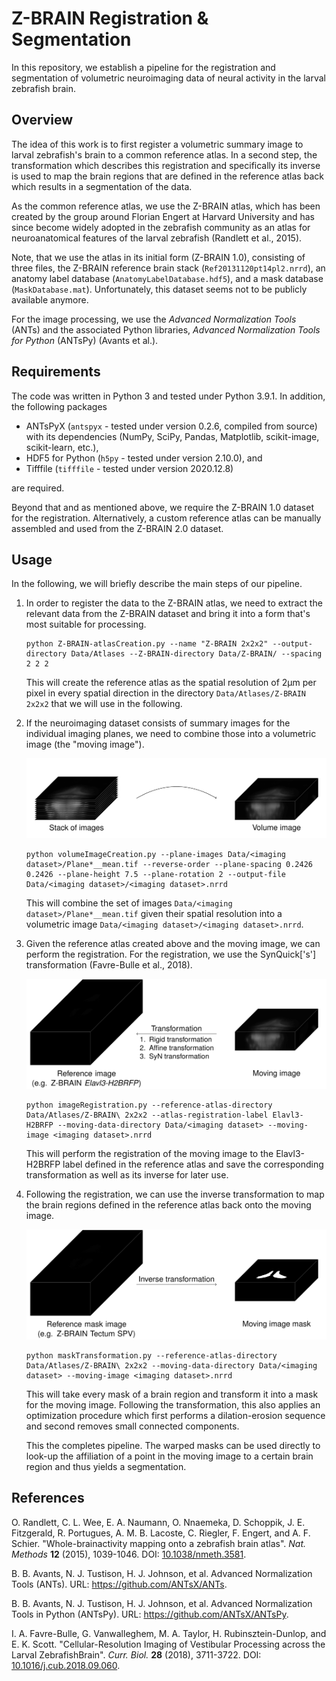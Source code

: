 # Z-BRAIN Registration & Segmentation

In this repository, we establish a pipeline for the registration and segmentation of volumetric neuroimaging data of neural activity in the larval zebrafish brain.

## Overview

The idea of this work is to first register a volumetric summary image to larval zebrafish's brain to a common reference atlas. In a second step, the transformation which describes this registration and specifically its inverse is used to map the brain regions that are defined in the reference atlas back which results in a segmentation of the data.

As the common reference atlas, we use the Z-BRAIN atlas, which has been created by the group around Florian Engert at Harvard University and has since become widely adopted in the zebrafish community as an atlas for neuroanatomical features of the larval zebrafish (Randlett et al., 2015).

Note, that we use the atlas in its initial form (Z-BRAIN 1.0), consisting of three files, the Z-BRAIN reference brain stack (`Ref20131120pt14pl2.nrrd`), an anatomy label database (`AnatomyLabelDatabase.hdf5`), and a mask database (`MaskDatabase.mat`). Unfortunately, this dataset seems not to be publicly available anymore.

For the image processing, we use the *Advanced Normalization Tools* (ANTs) and the associated Python libraries, *Advanced Normalization Tools for Python* (ANTsPy) (Avants et al.).

## Requirements

The code was written in Python 3 and tested under Python 3.9.1. In addition, the following packages

* ANTsPyX (`antspyx` - tested under version 0.2.6, compiled from source) with its dependencies (NumPy, SciPy, Pandas, Matplotlib, scikit-image, scikit-learn, etc.),
* HDF5 for Python (`h5py` - tested  under version 2.10.0), and
* Tifffile (`tifffile` - tested under version 2020.12.8)

are required.

Beyond that and as mentioned above, we require the Z-BRAIN 1.0 dataset for the registration. Alternatively, a custom reference atlas can be manually assembled and used from the Z-BRAIN 2.0 dataset.

## Usage

In the following, we will briefly describe the main steps of our pipeline.

1. In order to register the data to the Z-BRAIN atlas, we need to extract the relevant data from the Z-BRAIN dataset and bring it into a form that's most suitable for processing.
   
   ```
   python Z-BRAIN-atlasCreation.py --name "Z-BRAIN 2x2x2" --output-directory Data/Atlases --Z-BRAIN-directory Data/Z-BRAIN/ --spacing 2 2 2
   ```

   This will create the reference atlas as the spatial resolution of 2µm per pixel in every spatial direction in the directory `Data/Atlases/Z-BRAIN 2x2x2` that we will use in the following.

2. If the neuroimaging dataset consists of summary images for the individual imaging planes, we need to combine those into a volumetric image (the "moving image").

   ![](README/volumeImageCreation-schematic.png)

   ```
   python volumeImageCreation.py --plane-images Data/<imaging dataset>/Plane*__mean.tif --reverse-order --plane-spacing 0.2426 0.2426 --plane-height 7.5 --plane-rotation 2 --output-file Data/<imaging dataset>/<imaging dataset>.nrrd
   ```

   This will combine the set of images `Data/<imaging dataset>/Plane*__mean.tif` given their spatial resolution into a volumetric image `Data/<imaging dataset>/<imaging dataset>.nrrd`.

3. Given the reference atlas created above and the moving image, we can perform the registration. For the registration, we use the SynQuick['s'] transformation (Favre-Bulle et al., 2018).

   ![](README/imageRegistration-schematic.png)

   ```
   python imageRegistration.py --reference-atlas-directory Data/Atlases/Z-BRAIN\ 2x2x2 --atlas-registration-label Elavl3-H2BRFP --moving-data-directory Data/<imaging dataset> --moving-image <imaging dataset>.nrrd
   ```

   This will perform the registration of the moving image to the Elavl3-H2BRFP label defined in the reference atlas and save the corresponding transformation as well as its inverse for later use.

4. Following the registration, we can use the inverse transformation to map the brain regions defined in the reference atlas back onto the moving image.

   ![](README/maskTransformation-schematic.png)

   ```
   python maskTransformation.py --reference-atlas-directory Data/Atlases/Z-BRAIN\ 2x2x2 --moving-data-directory Data/<imaging dataset> --moving-image <imaging dataset>.nrrd
   ```

   This will take every mask of a brain region and transform it into a mask for the moving image. Following the transformation, this also applies an optimization procedure which first performs a dilation-erosion sequence and second removes small connected components.

   This the completes pipeline. The warped masks can be used directly to look-up the affiliation of a point in the moving image to a certain brain region and thus yields a segmentation.

## References

O. Randlett, C. L. Wee, E. A. Naumann, O. Nnaemeka, D. Schoppik, J. E. Fitzgerald, R. Portugues, A. M. B. Lacoste, C. Riegler, F. Engert, and A. F. Schier. "Whole-brainactivity mapping onto a zebrafish brain atlas". *Nat. Methods* **12** (2015), 1039-1046. DOI: [10.1038/nmeth.3581](https://doi.org/10.1038/nmeth.3581).

B. B. Avants, N. J. Tustison, H. J. Johnson, et al. Advanced Normalization Tools (ANTs). URL: https://github.com/ANTsX/ANTs.

B. B. Avants, N. J. Tustison, H. J. Johnson, et al. Advanced Normalization Tools in Python (ANTsPy). URL: https://github.com/ANTsX/ANTsPy.

I. A. Favre-Bulle, G. Vanwalleghem, M. A. Taylor, H. Rubinsztein-Dunlop, and E. K. Scott. "Cellular-Resolution Imaging of Vestibular Processing across the Larval ZebrafishBrain". *Curr. Biol.* **28** (2018), 3711-3722. DOI: [10.1016/j.cub.2018.09.060](https://doi.org/10.1016/j.cub.2018.09.060).
